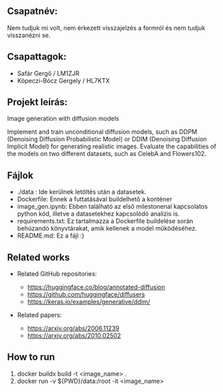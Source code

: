 ## Csapatnév: 
Nem tudjuk mi volt, nem érkezett visszajelzés a formról és nem tudjuk visszanézni se.
## Csapattagok:
- Safár Gergő / LM1ZJR
- Köpeczi-Bócz Gergely / HL7KTX
## Projekt leírás:
Image generation with diffusion models

Implement and train unconditional diffusion models, such as DDPM (Denoising Diffusion Probabilistic Model) or DDIM (Denoising Diffusion Implicit Model) for generating realistic images. Evaluate the capabilities of the models on two different datasets, such as CelebA and Flowers102.
## Fájlok
- ./data : Ide kerülnek letöltés után a datasetek.
- Dockerfile: Ennek a futtatásával buildelhető a konténer
- image_gen.ipynb: Ebben található az első milestonenal kapcsolatos python kód, illetve a datasetekhez kapcsolódó analízis is.
- requirements.txt: Ez tartalmazza a Dockerfile buildelése során behúzandó könyvtárakat, amik kellenek a model működéséhez.
- README.md: Ez a fájl :)
## Related works
- Related GitHub repositories:
    - https://huggingface.co/blog/annotated-diffusion
    - https://github.com/huggingface/diffusers
    - https://keras.io/examples/generative/ddim/

- Related papers:
    - https://arxiv.org/abs/2006.11239
    - https://arxiv.org/abs/2010.02502

## How to run
1. docker buildx build -t <image_name> .
2. docker run -v ${PWD}/data:/root -it <image_name>

